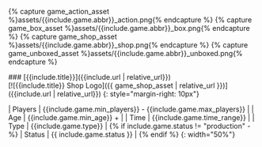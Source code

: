 {% capture game_action_asset %}assets/{{include.game.abbr}}_action.png{% endcapture %}
{% capture game_box_asset %}assets/{{include.game.abbr}}_box.png{% endcapture %}
{% capture game_shop_asset %}assets/{{include.game.abbr}}_shop.png{% endcapture %}
{% capture game_unboxed_asset %}assets/{{include.game.abbr}}_unboxed.png{% endcapture %}
<div class="row">
### [{{include.title}}]({{include.url | relative_url}})

<div style="float:left">
[![{{include.title}} Shop Logo]({{ game_shop_asset | relative_url }})]({{include.url | relative_url}})
{: style="margin-right: 10px"}
</div>
<div style="float:left">

| Players | {{include.game.min_players}} - {{include.game.max_players}} |
| Age | {{include.game.min_age}} + |
| Time | {{include.game.time_range}} |
| Type | {{include.game.type}} |
{% if include.game.status != "production" -%}
| Status | <span class="status {{include.game.status|slugify}}">{{ include.game.status }}</span> |
{% endif %}
{: width="50%"}

</div>
</div>
